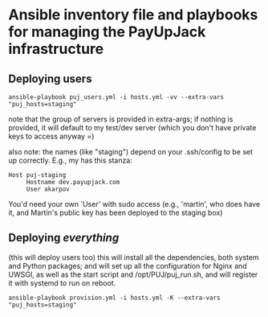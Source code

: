 # Ansible inventory file and playbooks for managing the PayUpJack infrastructure

## Deploying users
```
ansible-playbook puj_users.yml -i hosts.yml -vv --extra-vars "puj_hosts=staging"
```
note that the group of servers is provided in extra-args; if nothing is provided, it will default to my test/dev server (which you don't have private keys to access anyway =)

also note: the names (like "staging") depend on your .ssh/config to be set up correctly. E.g., my has this stanza:

```
Host puj-staging
     Hostname dev.payupjack.com
     User akarpov
```

You'd need your own 'User' with sudo access (e.g., 'martin', who does have it, and Martin's public key has been deployed to the staging box)

## Deploying *everything*
(this will deploy users too)
this will install all the dependencies, both system and Python packages; and will set up all the configuration for Nginx and UWSGI, as well as the start script and /opt/PUJ/puj_run.sh, and will register it with systemd to run on reboot.
```
ansible-playbook provision.yml -i hosts.yml -K --extra-vars "puj_hosts=staging"
```
